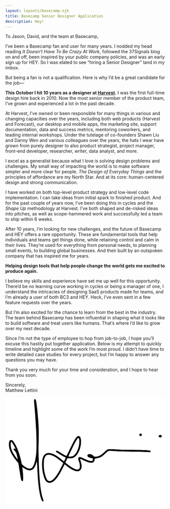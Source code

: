 ```yaml
---
layout: layouts/basecamp.njk
title: Basecamp Senior Designer Application
description: Hey!
---
```


To Jason, David, and the team at Basecamp,

I’ve been a Basecamp fan and user for many years. I nodded my head reading *It Doesn’t Have To Be Crazy At Work*, followed the 37Signals blog on and off, been inspired by your public company policies, and was an early sign up for HEY. So I was elated to see “hiring a Senior Designer” land in my imbox.

But being a fan is not a qualification. Here is why I’d be a great candidate for the job—

**This October I hit 10 years as a designer at [Harvest](https://getharvest.com).** I was the first full-time design hire back in 2010. Now the most senior member of the product team, I’ve grown and experienced a lot in the past decade.

At Harvest, I’ve owned or been responsible for many things in various and changing capacities over the years, including both web products (Harvest and Forecast), our desktop and mobile apps, the marketing site, support documentation, data and success metrics, mentoring coworkers, and leading internal workshops. Under the tutelage of co-founders Shawn Liu and Danny Wen and various colleagues over the years, the hats I wear have grown from purely designer to also product strategist, project manager, front-end developer, researcher, writer, data analyst, and more.

I excel as a generalist because what I love is solving design problems and challenges. My small way of impacting the world is to make software simpler and more clear for people. *The Design of Everyday Things* and the principles of affordance are my North Star. And at its core: human-centered design and strong communication.

I have worked on both top-level product strategy and low-level code implementation. I can take ideas from initial spark to finished product. And for the past couple of years now, I’ve been doing this in cycles and the *Shape Up* methodology at Harvest. I’ve both shaped and de-risked ideas into pitches, as well as scope-hammered work and successfully led a team to ship within 6 weeks.

After 10 years, I’m looking for new challenges, and the future of Basecamp and HEY offers a rare opportunity. These are fundamental tools that help individuals and teams get things done, while retaining control and calm in their lives. They’re used for everything from personal needs, to planning small events, to building global businesses. And their built by an outspoken company that has inspired me for years.

**Helping design tools that help people change the world gets me excited to produce again.**

I believe my skills and experience have set me up well for this opportunity. There’d be no learning curve working in cycles or being a manager of one, I understand the intricacies of designing SaaS products made for teams, and I’m already a user of both BC3 and HEY. Heck, I’ve even sent in a few feature requests over the years.

But I’m also excited for the chance to learn from the best in the industry. The team behind Basecamp has been influential in shaping what it looks like to build software and treat users like humans. That’s where I’d like to grow over my next decade.

Since I’m not the type of employee to hop from job-to-job, I hope you’ll excuse this hastily put together application. Below is my attempt to quickly timeline and highlight some of the work I’m most proud. I didn’t have time to write detailed case studies for every project, but I’m happy to answer any questions you may have.

Thank you very much for your time and consideration, and I hope to hear from you soon.

Sincerely,<br>
Matthew Lettini

<div style="text-align:right">
  <img src="/images/basecamp/ml-signature.png" alt="Matthew Lettini">
</div>
